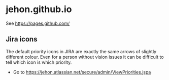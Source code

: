 # jehon.github.io

See https://pages.github.com/

## Jira icons
The default priority icons in JIRA are exactly the same arrows of slightly different colour. Even for a person without vision issues it can be difficult to tell which icon is which priority.

* Go to https://jehon.atlassian.net/secure/admin/ViewPriorities.jspa
